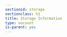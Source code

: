 ```yaml
---
sectionid: storage
sectionclass: h1
title: Storage Information
type: nocount
is-parent: yes
---
```



